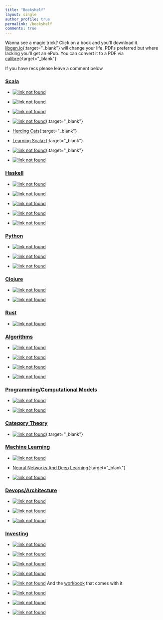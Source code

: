 ```yaml
---
title: "Bookshelf"
layout: single
author_profile: true
permalink: /bookshelf
comments: true
---
```



Wanna see a magic trick? Click on a book and you'll download it. [libgen.io](http://libgen.io){:target="_blank"} will change
your life. PDFs preferred but where lacking you'll get an ePub. You can convert it to a PDF via
[calibre](https://calibre-ebook.com/download){:target="_blank"}


If you have recs please leave a comment below


### [Scala](#scala)

* [![link not found](/assets/images/es.png)](/assets/essential-scala.pdf)

* [![link not found](/assets/images/fpis.jpg)](http://booksdl.org/get.php?md5=cef507e9aa5f3d0af70faa017150a772)

* [![link not found](/assets/images/shpp.jpg)](http://booksdl.org/get.php?md5=E54E2759B047FB6F9121F7FB81A5E659)

* [![link not found](/assets/images/aswc.jpg)](/assets/advanced-scala.pdf){:target="_blank"}

* [Herding Cats](http://eed3si9n.com/herding-cats/){:target="_blank"}

* [Learning Scalaz](http://eed3si9n.com/learning-scalaz/){:target="_blank"}

* [![link not found](/assets/images/fpfmws.png)](https://leanpub.com/fpmortals){:target="_blank"}

* [![link not found](/assets/images/lcpis.jpg)](http://booksdl.org/get.php?md5=beccc2c94b4a21c3778e8f8d45365e5f)


### [Haskell](#haskell)

* [![link not found](/assets/images/lyahfgg.jpg)](http://booksdl.org/get.php?md5=C95215EBDA5B815C1ECB505AE42D0630)

* [![link not found](/assets/images/tfwh.jpg)](http://booksdl.org/get.php?md5=b729813892b40886d6ab2db229b9b76e)

* [![link not found](/assets/images/hhpp.jpg)](http://booksdl.org/get.php?md5=cb6443ca2e20844e7ff3cc217a2bd1b4)

* [![link not found](/assets/images/pacpih.jpg)](http://booksdl.org/get.php?md5=fcad24f53370aeea233f80ae9aa489e8)

* [![link not found](/assets/images/hp.jpg)](http://booksdl.org/get.php?md5=0073d1100c226de172fca6fa9b2809d9)


### [Python](#python)

* [![link not found](/assets/images/fpp.jpg)](http://booksdl.org/get.php?md5=e1ebf71c169bd819f80df0a1e3f8ec91)

* [![link not found](/assets/images/pt.jpg)](http://booksdl.org/get.php?md5=5320531166e422d6ea70e1c5ad9535c2)

* [![link not found](/assets/images/fp.jpg)](http://booksdl.org/get.php?md5=2a4f3e9325b0e17dfc4a82f9b912285f)


### [Clojure](#clojure)

* [![link not found](/assets/images/cftbat.png)](http://booksdl.org/get.php?md5=1f7f9d1b21682b1495c3599fdaad0b31)

* [![link not found](/assets/images/tjoc.jpg)](http://booksdl.org/get.php?md5=6f9aa44649fc59ab14e876b7cfb0dfd5)


### [Rust](#rust)

* [![link not found](/assets/images/pr.jpg)](http://booksdl.org/get.php?md5=1b5563e9b4c7e22884a900ca00ae0d7b)


### [Algorithms](#algorithms)

* [![link not found](/assets/images/a.jpg)](http://booksdl.org/get.php?md5=B630255385C04C1D14B2C055C3C0B7D6)

* [![link not found](/assets/images/ita.jpg)](http://booksdl.org/get.php?md5=236A1AA3905BD94D9163EB87C84A93DC)

* [![link not found](/assets/images/adm.jpg)](http://booksdl.org/get.php?md5=2495dae6d7fd6310d79c708638e235a6)

* [![link not found](/assets/images/pfds.jpg)](http://booksdl.org/get.php?md5=b9cfbfbddf11107f53d1ee7448006453)


### [Programming/Computational Models](#programmingcomputational-models)

* [![link not found](/assets/images/ctmcp.jpg)](http://booksdl.org/get.php?md5=010E3DFADD48D815CE185F9FFB8CDE25)

* [![link not found](/assets/images/plp.jpg)](http://booksdl.org/get.php?md5=9006e3c672726689767509b65c889202)


### [Category Theory](#category-theory)

* [![link not found](/assets/images/ctfp.jpg)](https://github.com/hmemcpy/milewski-ctfp-pdf/releases/download/v1.2.1/category-theory-for-programmers.pdf){:target="_blank"}


### [Machine Learning](#machine-learning)

* [![link not found](/assets/images/pml.jpg)](http://booksdl.org/get.php?md5=CE59F4B175F096DE3200CF56522E87AD)

* [Neural Networks And Deep Learning](http://neuralnetworksanddeeplearning.com/){:target="_blank"}

* [![link not found](/assets/images/dlwp.jpg)](http://booksdl.org/get.php?md5=584B39E75A5B9E072467AFD6A684D0FB)


### [Devops/Architecture](#devopsarchitecture)

* [![link not found](/assets/images/kubernetes-in-action.jpg)](http://booksdl.org/get.php?md5=DAEE4F2B5889844819499C5EBFEA3147)

* [![link not found](/assets/images/ddia.jpg)](http://booksdl.org/get.php?md5=BF7C3FECFE5DCFFCEB170B2AA6D34C31)

* [![link not found](/assets/images/nfmm.jpg)](http://booksdl.org/get.php?md5=4e37626add641c9f83708d726ba2a13a)


### [Investing](#investing)

* [![link not found](/assets/images/ouows.jpg)](http://booksdl.org/get.php?md5=743ADBCDE11591CE5A9F685EF51D2928)

* [![link not found](/assets/images/eowb.jpg)](http://booksdl.org/get.php?md5=D8C969FBE1E4DAA6E3AF52EE0A13BA3C)

* [![link not found](/assets/images/arwdws.jpg)](http://booksdl.org/get.php?md5=1F6BCC50B400E659172EBE582C94A71F)

* [![link not found](/assets/images/tlbtbtm.jpg)](http://booksdl.org/get.php?md5=1D39A6F7B9ABA604357A0CC88D7FE443)

* [![link not found](/assets/images/vmamtvoc.jpg)](http://booksdl.org/get.php?md5=6F1DA5A5AE0C9E92D45208B294118C56)
And the [workbook](http://booksdl.org/get.php?md5=6F1DA5A5AE0C9E92D45208B294118C56) that comes with it

* [![link not found](/assets/images/teb.jpg)](http://booksdl.org/get.php?md5=4ACCD25027DA3BC5F5F96F69BE81AABC)

* [![link not found](/assets/images/tlbocsi.jpg)](http://booksdl.org/get.php?md5=BD052301FCE43A8588F426161233E666)

* [![link not found](/assets/images/toegyen.jpg)](http://booksdl.org/get.php?md5=1E5140859130091B8BF3F440B372277E)


